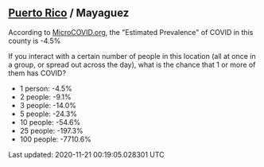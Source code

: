 
## [Puerto Rico](/united-states/puerto-rico) / Mayaguez

According to [MicroCOVID.org](http://microcovid.org),
the "Estimated Prevalence" of COVID in this county is -4.5%

If you interact with a certain number of people in this location
(all at once in a group, or spread out across the day), what is the chance that
1 or more of them has COVID?

- 1 person: -4.5%
- 2 people: -9.1%
- 3 people: -14.0%
- 5 people: -24.3%
- 10 people: -54.6%
- 25 people: -197.3%
- 100 people: -7710.6%

Last updated: 2020-11-21 00:19:05.028301 UTC
